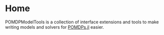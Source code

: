 # Home

POMDPModelTools is a collection of interface extensions and tools to make writing models and solvers for [POMDPs.jl](https://github.com/JuliaPOMDP/POMDPs.jl) easier.

```@contents
```
